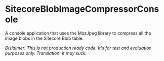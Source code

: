 # SitecoreBlobImageCompressorConsole
A console application that uses the MozJpeg library to compress all the image blobs in the Sitecore Blob table.

*Dislaimer: This is not production ready code. It's for test and evaluation purposes only. Translation: It may suck.*

